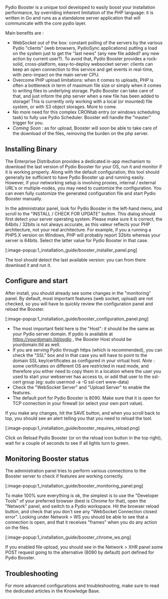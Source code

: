 Pydio Booster is a unique tool developed to easily boost your installation performance, by overriding inherent limitation of the PHP language:  it is written in Go and runs as a standalone server application that will communicate with the core pydio layer.

Main benefits are :

 - WebSocket out of the box: constant polling of the servers by the various Pydio "clients" (web browsers, PydioSync applications) putting a load on the system just to get the "last news" (any new file added? any new action by current user?). To avoid that, Pydio Booster provides a rock-solid, cross-platform, easy-to-deploy websocket server: clients can keep an open connection to this service and get events in real-time, with zero-impact on the main server CPU.
 - Overcome PHP upload limitations: when it comes to uploads, PHP is often a bottleneck in term of maximum file size or simply when it comes to writing files to underlying storage. Pydio Booster can take care of that, and just inform the php server when a new file has been added to storage! This is currently only working with a local (or mounted) file system, or with S3 object storages. More to come.
 - No more need for this complex CRONtab entry (or windows scheduling task) to fully use Pydio Scheduler. Booster will handle the "master" trigger for you.
 - _Coming Soon_ : as for upload, Booster will soon be able to take care of the download of the files, removing the burden on the php server.

## Installing Binary

The Enterprise Distribution provides a dedicated in-app mechanism to download the last version of Pydio Booster for your OS, run it and monitor if it is working properly. Along with the default configuration, this tool should generally be sufficient to have Pydio Booster up and running easily. However, if your networking setup is involving proxies, internal / external URL's or multiple-nodes, you may need to customize the configuration. You can even fully customize the generated configuration file and start Pydio Booster manually.

In the administrator panel, look for Pydio Booster in the left-hand menu, and scroll to the "INSTALL / CHECK FOR UPDATE" button. This dialog should first detect your server operating system. Please make sure it is correct, the 64bits / 32bits is not always accurate, as this valeur reflects your PHP architecture, not your real architecture. For example, if you a running a PHP5.X version on Windows, PHP will probably report 32bits whereas your server is 64bits. Select the latter value for Pydio Booster in that case.

[:image-popup:1_installation_guide/booster_installer_panel.png]

The tool should detect the last available version: you can from there download it and run it.


## Configure and start

After install, you should already see some changes in the "monitoring" panel. By default, most important features (web socket, upload) are not checked, so you will have to quickly review the configuration panel and reload the Booster.

[:image-popup:1_installation_guide/booster_configuration_panel.png]

 - The most important field here is the "Host": it should be the same as your Pydio server domain. If pydio is available at https://yourdomain.tld/pydio , the Booster Host should be yourdomain.tld as well.
 - If you are serving Pydio through https (which is recommended), you can check the "SSL" box and in that case you will have to point to the domain SSL key/certificates as configured in your virtual host. *Note* : some certificates on different OS are restricted in read mode, and therefore you either need to copy them in a location where the user you used to start your webserver has access to, or add that user to the ssl-cert group (eg: sudo usermod -a -G ssl-cert www-data)
 - Check the "WebSocket Server" and "Upload Server" to enable the features.
 - The default port for Pydio Booster is 8090. Make sure that it is open for TCP connection in your firewall (or select your own port value).

If you make any changes, hit the SAVE button, and when you scroll back to top, you should see an alert telling you that you need to reload the tool.

[:image-popup:1_installation_guide/booster_requires_reload.png]

Click on Reload Pydio Booster (or on the reload icon button in the top right), wait for a couple of seconds to see if all lights turn to green.

## Monitoring Booster status

The administration panel tries to perform various connections to the Booster server to check if features are working correctly.

[:image-popup:1_installation_guide/booster_monitoring_panel.png]

To make 100% sure everything is ok, the simplest is to use the "Developer Tools" of your preferred browser (best is Chrome for that), open the "Network" panel, and switch to a Pydio workspace. Hit the browser reload button, and check that you don't see any "WebSocket Connection closed error". Looking under Network > WS you should be able to see that a connection is open, and that it receives "frames" when you do any action on the files.

[:image-popup:1_installation_guide/booster_chrome_ws.png]

If you enabled file upload, you should see in the Network > XHR panel some POST request going to the alternative (8090 by default) port defined for Pydio Booster.


## Troubleshooting

For more advanced configurations and troubleshooting, make sure to read the dedicated articles in the Knowledge Base.

